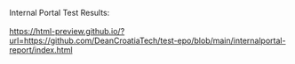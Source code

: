 Internal Portal Test Results:<br><br>
https://html-preview.github.io/?url=https://github.com/DeanCroatiaTech/test-epo/blob/main/internalportal-report/index.html
